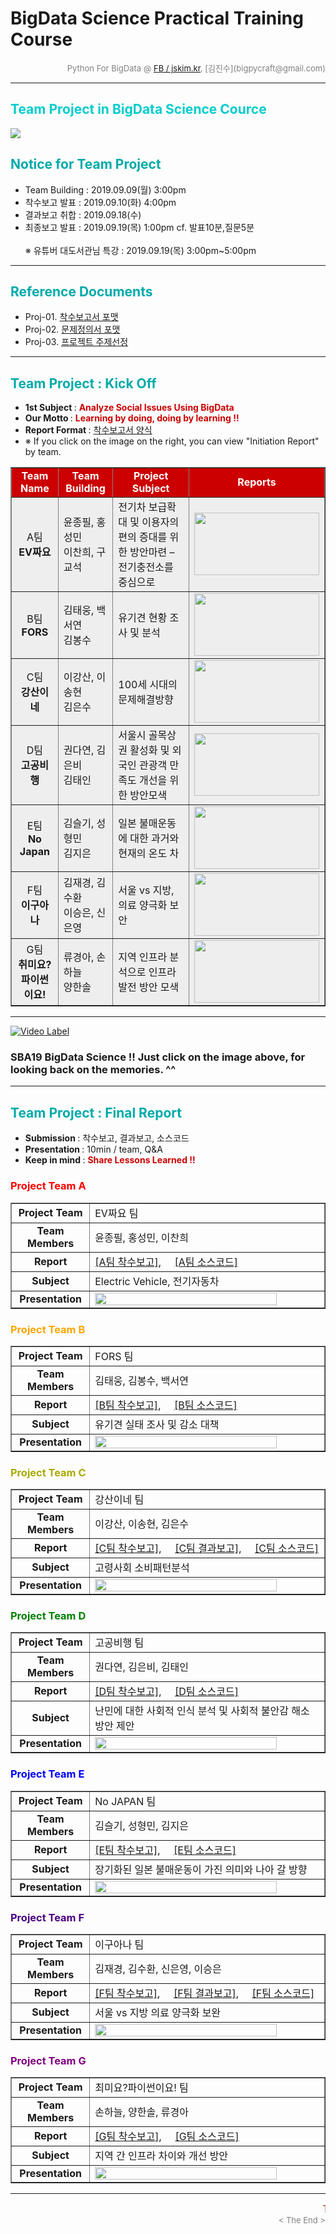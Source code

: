 
# BigData Science Practical Training Course

<div align='right'><font size=2 color='gray'>Python For BigData @ <font color='blue'><a href='https://www.facebook.com/jskim.kr'>FB / jskim.kr</a></font>, [김진수](bigpycraft@gmail.com)</font></div>
<hr>

<h2><font color="#00CCCC"><b>Team Project in BigData Science Cource</b></font></h2>

<img src="./images/BigData_Project.png">

## <font color='#00AAAA'>Notice for Team Project</font>
>  
- Team Building : 2019.09.09(월) 3:00pm
- 착수보고 발표 : 2019.09.10(화) 4:00pm    
- 결과보고 취합 : 2019.09.18(수)  
- 최종보고 발표 : 2019.09.19(목) 1:00pm    cf. 발표10분,질문5분
<br/><br/>※ 유튜버 대도서관님 특강 : 2019.09.19(목) 3:00pm~5:00pm 

<hr>


## <font color='#00AAAA'>Reference Documents</font>

- Proj-01. [착수보고서 포맷           ][proj-01]
- Proj-02. [문제정의서 포맷           ][proj-02]
- Proj-03. [프로젝트 주제선정         ][proj-03]


[proj-01]:  ./docu/SBA19_착수보고서_포맷_OOO팀.docx             "Go proj-01"
[proj-02]:  ./docu/SBA19_문제정의서_포맷.pdf                    "Go proj-02"
[proj-03]:  ./docu/SBA19_관심주제발표_For_Team_Building.pdf     "Go proj-03"

<hr>


##  <font color='#00AAAA'>Team Project : Kick Off</font>

- <b>1st Subject </b>: <font color='#CC0000'><b>Analyze Social Issues Using BigData </b></font>
- <b>Our Motto   </b>: <font color='#CC0000'><b>Learning by doing, doing by learning !! </b></font>
- <b>Report Format </b>: <a href="./docu/SBA19_착수보고서_포맷_OOO팀.docx">착수보고서 양식</a>
- ※ If you click on the image on the right, you can view "Initiation Report" by team.


<div align="left">
<table border=1 bgcolor="#EEEEEE">
	<tr bgcolor="#CC0000">
		<td width="100"><div align="center"><font color="#FFFFFF"><b>Team Name        </b></font></div></td>
		<td width="100"><div align="center"><font color="#FFFFFF"><b>Team Building    </b></font></div></td>
		<td width="300"><div align="center"><font color="#FFFFFF"><b>Project Subject  </b></font></div></td>
		<td width="120"><div align="center"><font color="#FFFFFF"><b>Reports          </b></font></div></td>
	</tr>
	<tr>
		<td><div align="center"> A팀<br/> <b>EV짜요</b>                                                                                          </div></td>
		<td><div align="left"  > 윤종필, 홍성민<br/> 이찬희, 구교석                                                                              </div></td>
		<td><div align="left"  > 전기차 보급확대 및 이용자의 편의 증대를 위한 방안마련 – 전기충전소를 중심으로 	                                 </div></td>
		<td><div align="center"> <a href="reports/SBA19_S1_착수보고서_A팀.pdf"><img src='images/Team_A_전기차2.jpg' width=200 height=100></a>    </div></td>
	</tr>
	<tr>
		<td><div align="center"> B팀<br/> <b>FORS</b>                                                                                          </div></td>
		<td><div align="left"  > 김태웅, 백서연<br/> 김봉수                                                                                      </div></td>
		<td><div align="left"  > 유기견 현황 조사 및 분석                                                                                        </div></td>
		<td><div align="center"> <a href="reports/SBA19_S1_착수보고서_B팀.pdf"><img src='images/Team_B_유기견.jpg'  width=200 height=100></a>    </div></td>
	</tr>
	<tr>
		<td><div align="center"> C팀<br/> <b>강산이네</b>                                                                                         </div></td>
		<td><div align="left"  > 이강산, 이송현<br/> 김은수                                                                                       </div></td>
		<td><div align="left"  > 100세 시대의 문제해결방향                                                                                        </div></td>
		<td><div align="center"> <a href="reports/SBA19_S1_착수보고서_C팀.pdf"><img src='images/Team_C_백세시대.jpg' width=200 height=100></a>    </div></td>
	</tr>
	<tr>
		<td><div align="center"> D팀<br/> <b>고공비행</b>                                                                                         </div></td>
		<td><div align="left"  > 권다연, 김은비<br/> 김태인                                                                                       </div></td>
		<td><div align="left"  > 서울시 골목상권 활성화 및 외국인 관광객 만족도 개선을 위한 방안모색                                              </div></td>
		<td><div align="center"> <a href="reports/SBA19_S1_착수보고서_D팀.pdf"><img src='images/Team_D_골목상권.jpg'  width=200 height=100></a>   </div></td>
	</tr>
	<tr>
		<td><div align="center"> E팀<br/> <b>No Japan</b>                                                                                         </div></td>
		<td><div align="left"  > 김슬기, 성형민<br/> 김지은                                                                                       </div></td>
		<td><div align="left"  > 일본 불매운동에 대한 과거와 현재의 온도 차                                                                       </div></td>
		<td><div align="center"> <a href="reports/SBA19_S1_착수보고서_E팀.pdf"><img src='images/Team_E_노우재팬.gif'  width=200 height=100></a>   </div></td>
	</tr>
	<tr>
		<td><div align="center"> F팀<br/> <b>이구아나</b>                                                                                         </div></td>
		<td><div align="left"  > 김재경, 김수환	<br/> 이승은, 신은영                                                                              </div></td>
		<td><div align="left"  > 서울 vs 지방, 의료 양극화 보안	                                                                                  </div></td>
		<td><div align="center"> <a href="reports/SBA19_S1_착수보고서_F팀.pdf"><img src='images/Team_F_양극화.png'  width=200 height=100></a>     </div></td>
	</tr>
	<tr>
		<td><div align="center"> G팀<br/> <b>취미요?<br/>파이썬이요!</b>                                                                           </div></td>
		<td><div align="left"  > 류경아, 손하늘	<br/> 양한솔                                                                                      </div></td>
		<td><div align="left"  > 지역 인프라 분석으로 인프라 발전 방안 모색	                                                                      </div></td>
		<td><div align="center"> <a href="reports/SBA19_S1_착수보고서_G팀.pdf"><img src='images/Team_G_사회인프라.jpg'  width=200 height=100></a> </div></td>
	</tr>
</table>
</div>

<hr>

[![Video Label](images/sba19_memorys.jpg)](https://youtu.be/ts2FFGpPqpA) 
### SBA19 BigData Science !!  Just click on the image above, for looking back on the memories. ^^


<hr>

##  <font color='#00AAAA'>Team Project : Final Report</font>
- <b>Submission   </b>: 착수보고, 결과보고, 소스코드
- <b>Presentation </b>: 10min / team, Q&A
- <b>Keep in mind </b>: <font color='#CC0000'><b> Share Lessons Learned !! </b></font>

### <font color="red">Project Team A </font>

<div align=left width=100%>
<table border=1 width=100%>
	<tr>
		<td width="25%"><div align="center"><b>Project Team</b></div></td>
		<td width="75%"><div align="left" > EV짜요 팀</div></td>
	</tr>
	<tr>
		<td><div align="center"><b>Team Members</b></div></td>
		<td><div align="left" > 윤종필, 홍성민, 이찬희 </div></td>
	</tr>
	<tr>
		<td><div align="center"><b>Report</b></div></td>
		<td>
			<div align="left" > 
				<a href="reports/SBA19_S1_착수보고서_A팀.pdf">[A팀 착수보고]</a>, &nbsp;&nbsp;&nbsp; 
				<a href="reports/Team_A/code/">[A팀 소스코드]</a>  
			</div>
		</td>
	</tr>
	<tr>
		<td><div align="center"><b>Subject</b></div></td>
		<td><div align="left" > Electric Vehicle, 전기자동차</div></td>
	</tr>
	<tr>
		<td><div align="center"><b>Presentation</b></div></td>
		<td><div align="left" ><a href="reports/SBA19_S3_최종보고서_A팀.pdf"><img src="images/Front_A.png" width="90%"></a></div></td>
	</tr>
</table>
</div>


### <font color="orange">Project Team B </font>

<div align=left width=100%>
<table border=1 width=100%>
	<tr>
		<td width="25%"><div align="center"><b>Project Team</b></div></td>
		<td width="75%"><div align="left" > FORS 팀</div></td>
	</tr>
	<tr>
		<td><div align="center"><b>Team Members</b></div></td>
		<td><div align="left" > 김태웅, 김봉수, 백서연 </div></td>
	</tr>
	<tr>
		<td><div align="center"><b>Report</b></div></td>
		<td>
			<div align="left" > 
				<a href="reports/SBA19_S1_착수보고서_B팀.pdf">[B팀 착수보고]</a>, &nbsp;&nbsp;&nbsp; 
				<a href="reports/Team_B/code/">[B팀 소스코드]</a>  
			</div>
		</td>
	</tr>
	<tr>
		<td><div align="center"><b>Subject</b></div></td>
		<td><div align="left" > 유기견 실태 조사 및 감소 대책</div></td>
	</tr>
	<tr>
		<td><div align="center"><b>Presentation</b></div></td>
		<td><div align="left" ><a href="reports/SBA19_S3_최종보고서_B팀.pdf"><img src="images/Front_B.png" width="90%"></a></div></td>
	</tr>
</table>
</div>

### <font color="#AAAA00">Project Team C </font>

<div align=left width=100%>
<table border=1 width=100%>
	<tr>
		<td width="25%"><div align="center"><b>Project Team</b></div></td>
		<td width="75%"><div align="left" > 강산이네 팀</div></td>
	</tr>
	<tr>
		<td><div align="center"><b>Team Members</b></div></td>
		<td><div align="left" > 이강산, 이송현, 김은수 </div></td>
	</tr>
	<tr>
		<td><div align="center"><b>Report</b></div></td>
		<td>
			<div align="left" > 
				<a href="reports/SBA19_S1_착수보고서_C팀.pdf">[C팀 착수보고]</a>, &nbsp;&nbsp;&nbsp; 
				<a href="reports/SBA19_S2_결과보고서_C팀.pdf">[C팀 결과보고]</a>, &nbsp;&nbsp;&nbsp; 
				<a href="reports/Team_C/code/">[C팀 소스코드]</a>  
			</div>
		</td>
	</tr>
	<tr>
		<td><div align="center"><b>Subject</b></div></td>
		<td><div align="left" > 고령사회 소비패턴분석 </div></td>
	</tr>
	<tr>
		<td><div align="center"><b>Presentation</b></div></td>
		<td><div align="left" ><a href="reports/SBA19_S3_최종보고서_C팀.pdf"><img src="images/Front_C.png" width="90%"></a></div></td>
	</tr>
</table>
</div>


### <font color="green">Project Team D </font>

<div align=left width=100%>
<table border=1 width=100%>
	<tr>
		<td width="25%"><div align="center"><b>Project Team</b></div></td>
		<td width="75%"><div align="left" > 고공비행 팀</div></td>
	</tr>
	<tr>
		<td><div align="center"><b>Team Members</b></div></td>
		<td><div align="left" > 권다연, 김은비, 김태인 </div></td>
	</tr>
	<tr>
		<td><div align="center"><b>Report</b></div></td>
		<td>
			<div align="left" > 
				<a href="reports/SBA19_S1_착수보고서_D팀.pdf">[D팀 착수보고]</a>, &nbsp;&nbsp;&nbsp; 
				<a href="reports/Team_D/code/">[D팀 소스코드]</a>  
			</div>
		</td>
	</tr>
	<tr>
		<td><div align="center"><b>Subject</b></div></td>
		<td><div align="left" > 난민에 대한 사회적 인식 분석 및 사회적 불안감 해소 방안 제안 </div></td>
	</tr>
	<tr>
		<td><div align="center"><b>Presentation</b></div></td>
		<td><div align="left" ><a href="reports/SBA19_S3_최종보고서_D팀.pdf"><img src="images/Front_D.png" width="90%"></a></div></td>
	</tr>
</table>
</div>


### <font color="blue">Project Team E </font>

<div align=left width=100%>
<table border=1 width=100%>
	<tr>
		<td width="25%"><div align="center"><b>Project Team</b></div></td>
		<td width="75%"><div align="left" > No JAPAN 팀</div></td>
	</tr>
	<tr>
		<td><div align="center"><b>Team Members</b></div></td>
		<td><div align="left" > 김슬기, 성형민, 김지은 </div></td>
	</tr>
	<tr>
		<td><div align="center"><b>Report</b></div></td>
		<td>
			<div align="left" > 
				<a href="reports/SBA19_S1_착수보고서_E팀.pdf">[E팀 착수보고]</a>, &nbsp;&nbsp;&nbsp; 
				<a href="reports/Team_E/code/">[E팀 소스코드]</a>  
			</div>
		</td>
	</tr>
	<tr>
		<td><div align="center"><b>Subject</b></div></td>
		<td><div align="left" > 장기화된 일본 불매운동이 가진 의미와 나아 갈 방향 </div></td>
	</tr>
	<tr>
		<td><div align="center"><b>Presentation</b></div></td>
		<td><div align="left" ><a href="reports/SBA19_S3_최종보고서_E팀.pdf"><img src="images/Front_E.png" width="90%"></a></div></td>
	</tr>
</table>
</div>

### <font color="indigo">Project Team F </font>

<div align=left width=100%>
<table border=1 width=100%>
	<tr>
		<td width="25%"><div align="center"><b>Project Team</b></div></td>
		<td width="75%"><div align="left" > 이구아나 팀</div></td>
	</tr>
	<tr>
		<td><div align="center"><b>Team Members</b></div></td>
		<td><div align="left" > 김재경, 김수환, 신은영, 이승은 </div></td>
	</tr>
	<tr>
		<td><div align="center"><b>Report</b></div></td>
		<td>
			<div align="left" > 
				<a href="reports/SBA19_S1_착수보고서_F팀.pdf">[F팀 착수보고]</a>, &nbsp;&nbsp;&nbsp; 
				<a href="reports/SBA19_S2_결과보고서_F팀.pdf">[F팀 결과보고]</a>, &nbsp;&nbsp;&nbsp; 
				<a href="reports/Team_F/code/">[F팀 소스코드]</a>  
			</div>
		</td>
	</tr>
	<tr>
		<td><div align="center"><b>Subject</b></div></td>
		<td><div align="left" > 서울 vs 지방 의료 양극화 보완 </div></td>
	</tr>
	<tr>
		<td><div align="center"><b>Presentation</b></div></td>
		<td><div align="left" ><a href="reports/SBA19_S3_최종보고서_F팀.pdf"><img src="images/Front_F.png" width="90%"></a></div></td>
	</tr>
</table>
</div>


### <font color="purple">Project Team G </font>

<div align=left width=100%>
<table border=1 width=100%>
	<tr>
		<td width="25%"><div align="center"><b>Project Team</b></div></td>
		<td width="75%"><div align="left" > 최미요?파이썬이요! 팀</div></td>
	</tr>
	<tr>
		<td><div align="center"><b>Team Members</b></div></td>
		<td><div align="left" > 손하늘, 양한솔, 류경아 </div></td>
	</tr>
	<tr>
		<td><div align="center"><b>Report</b></div></td>
		<td>
			<div align="left" > 
				<a href="reports/SBA19_S1_착수보고서_G팀.pdf">[G팀 착수보고]</a>, &nbsp;&nbsp;&nbsp; 
				<a href="reports/Team_G/code/">[G팀 소스코드]</a>  
			</div>
		</td>
	</tr>
	<tr>
		<td><div align="center"><b>Subject</b></div></td>
		<td><div align="left" > 지역 간 인프라 차이와 개선 방안 </div></td>
	</tr>
	<tr>
		<td><div align="center"><b>Presentation</b></div></td>
		<td><div align="left" ><a href="reports/SBA19_S3_최종보고서_G팀.pdf"><img src="images/Front_G.png" width="90%"></a></div></td>
	</tr>
</table>
</div>

<hr>
<marquee><font size=3 color='brown'>The BigpyCraft find the information to design valuable society with Technology & Craft.</font></marquee>
<div align='right'><font size=2 color='gray'> &lt; The End &gt; </font></div>
